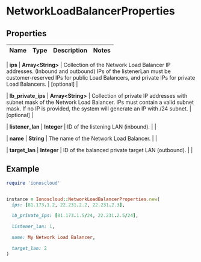 # NetworkLoadBalancerProperties

## Properties

| Name | Type | Description | Notes |
| ---- | ---- | ----------- | ----- |

| **ips** | **Array&lt;String&gt;** | Collection of the Network Load Balancer IP addresses. (Inbound and outbound) IPs of the listenerLan must be customer-reserved IPs for public Load Balancers, and private IPs for private Load Balancers. | [optional] |

| **lb_private_ips** | **Array&lt;String&gt;** | Collection of private IP addresses with subnet mask of the Network Load Balancer. IPs must contain a valid subnet mask. If no IP is provided, the system will generate an IP with /24 subnet. | [optional] |

| **listener_lan** | **Integer** | ID of the listening LAN (inbound). |  |

| **name** | **String** | The name of the Network Load Balancer. |  |

| **target_lan** | **Integer** | ID of the balanced private target LAN (outbound). |  |

## Example

```ruby
require 'ionoscloud'


instance = Ionoscloud::NetworkLoadBalancerProperties.new(
  ips: [81.173.1.2, 22.231.2.2, 22.231.2.3],

  lb_private_ips: [81.173.1.5/24, 22.231.2.5/24],

  listener_lan: 1,

  name: My Network Load Balancer,

  target_lan: 2
)
```

